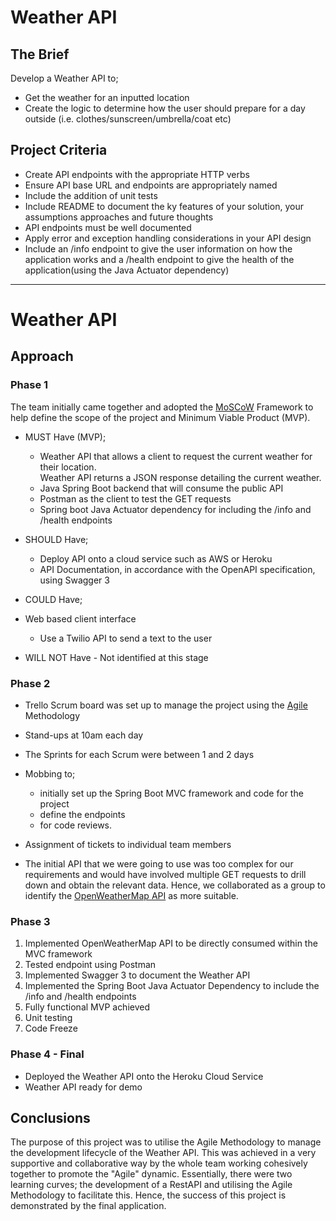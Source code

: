 # Weather API  

## The Brief

Develop a Weather API to;

* Get the weather for an inputted location
* Create the logic to determine how the user should prepare for a day outside (i.e. clothes/sunscreen/umbrella/coat etc) 



## Project Criteria

* Create API endpoints with the appropriate HTTP verbs
* Ensure API base URL and endpoints are appropriately named
* Include the addition of unit tests
* Include README to document the ky features of your solution, your assumptions approaches and future thoughts
* API endpoints must be well documented
* Apply error and exception handling considerations in your API design
* Include an /info endpoint to give the user information on how the application works and a /health endpoint to give the health of the application(using the Java Actuator dependency)  

------------------------------------------------------------------------------------------------------------------------------------------------------------------------------------------------------
# Weather API

## Approach

###  Phase 1
The team initially came together and adopted the [MoSCoW](https://www.productplan.com/glossary/moscow-prioritization/) Framework to help define the scope of the project and Minimum Viable Product (MVP).

* MUST Have (MVP);
  * Weather API that allows a client to request the current weather for their location.  
    Weather API returns a JSON response detailing the current weather.
  * Java Spring Boot backend that will consume the public API
  * Postman as the client to test the GET requests
  * Spring boot Java Actuator dependency for including the /info and /health endpoints
  
* SHOULD Have;
  * Deploy API onto a cloud service such as AWS or Heroku
  * API Documentation, in accordance with the OpenAPI specification, using  Swagger 3

* COULD Have;
* Web based client interface
  * Use a Twilio API to send a text to the user 

* WILL NOT Have - Not identified at this stage
  
### Phase 2

* Trello Scrum board was set up to manage the project using the [Agile](https://www.atlassian.com/agile) Methodology
* Stand-ups at 10am each day
* The Sprints for each Scrum were between 1 and 2 days
* Mobbing to;
  * initially set up the Spring Boot MVC framework and code for the project
  * define the endpoints
  * for code reviews.
* Assignment of tickets to individual team members
  
* The initial API that we were going to use was too complex for our requirements and would have involved multiple GET requests to drill down and obtain the relevant data. Hence, we collaborated as a group to identify the [OpenWeatherMap API](https://openweathermap.org/api) as more suitable.

### Phase 3

1. Implemented OpenWeatherMap API to be directly consumed within the MVC framework
2. Tested endpoint using Postman
3. Implemented Swagger 3 to document the Weather API
4. Implemented the Spring Boot Java Actuator Dependency to include the /info and /health endpoints
5. Fully functional MVP achieved
6. Unit testing 
7. Code Freeze

### Phase 4 - Final 

* Deployed the Weather API onto the Heroku Cloud Service
* Weather API ready for demo

## Conclusions
 
The purpose of this project was to utilise the Agile Methodology to manage the development lifecycle of the Weather API.
This was achieved in a very supportive and collaborative way by the whole team working cohesively together to promote the "Agile" dynamic.
Essentially, there were two learning curves; the development of a RestAPI and utilising the Agile Methodology to facilitate this. 
Hence, the success of this project is demonstrated by the final application. 
